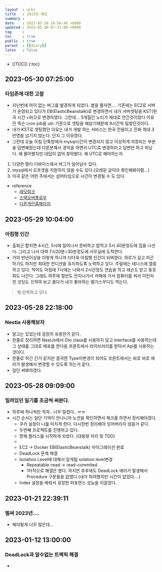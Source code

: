 ```yaml
---
layout  : wiki
title   : 2023년 메모 
summary : 
date    : 2022-03-20 14:56:40 +0900
updated : 2023-05-30 07:37:00 +0900
tag     : 
toc     : true
public  : true
parent  : [[diary]]
latex   : false
---
```

* [[TOC]]
{:toc}

## 2023-05-30 07:25:00
### 타임존에 대한 고찰
- 지난번에 어이 없는 버그를 발경하게 되었다. 썰을 풀자면.... 기존에는 EC2로 서버가 운영되고 있다가 EB(ElasticBeanstalk)로 변경하면서 내가 서버셋팅을 KST(한국 시간 +9)으로 변경하였다. 그런데... 3개월간 노티가 제대로 안간것이었다 이유인 즉슨 cron job을 utc 기준으로 셋팅을 해놨기때문에 9시간씩 밀렸던것이다. 
- 내가 KST로 셋팅했던 이유는 내가 개발 하는 서비스는 한국 전용이고 진짜 최대 3만명을 넘기지 않는다. 단지 그 이유였다.
- 그런데 오늘 아침 단톡방에서 mysql시간이 변경되지 않고 이상하게 저장되는 부분을 답변해줬는데 다른분꼐서 경악을 하면서 UTC로 변경하라고 답변만 하고 떠났다. 왜 물어봤지만 대답이 없어 찾아봤다. 왜 UTC로 해야하는지

1. 다양한 멀티 디바이스에서 버그가 일어날수 있다.
2. mysql에서 오프셋을 지원하지 않을 수도 있다.(오래된 글이라 확인해봐야함...)
3. 미국 같은 어떤 주에서는 섬머타임으로 시간이 변경될 수 도 있다.

- reference
    - [레딧링크](https://www.reddit.com/r/Wordpress/comments/w2yazw/check_if_there_is_a_typo_what_should_i_do_couldnt/)
    - [스택오버플로우](https://stackoverflow.com/a/25647094)
    - [다른개인홈페이지](http://yellerapp.com/posts/2015-01-12-the-worst-server-setup-you-can-make.html)
## 2023-05-29 10:04:00
### 아침형 인간
- 출퇴근 합치면 4시간, 5시에 일어나서 준비하고 밥먹고 5시 40분정도에 집을 나선다. 그리고 나서 대략 7시20분~30분정도에 사무실에 도착한다.
- 거의 반년이상을 이렇게 하니까 더더욱 아침형 인간이 되벼렸다. 하루가 길고 피곤하기도 하지만 최대한 컨디션을 유지하도록 노력하고 있다. 주말에는 테니스에 열중하고 있다. 적어도 아침에 7시에는 나와서 2시간정도 연습을 하고 레슨도 받고 동호회도 나간다. 그래도 하루에 절반도 안지나가서 카페에 가서 컴퓨터를 켜서 이런저런 코딩도 끄적여 보고 졸다가 내가 좋아하는 딸기스무디도 먹는다. 
> 뭐 만족하고 있다.

## 2023-05-28 22:18:00
### Nestia 사용해보자
- 알고는 있었는데 굉장히 유용한거 같다. 
- 한줄로 정리하면 NestJs에서 Dto class를 사용하지 않고 interface를 사용하는데 그 상태를 그대로 배포를 한다음 프론트에서 라이브러리를 받아서 Api를 사용하는 것이다.
- 한줄로 하긴 긴거 같지만 결국엔 Type이변경이 되어도 프론트에서는 바로 바로 에러가 발생해서 변경할 수 있도록 하는거 같다.
- 일단 써봐야겠다.

## 2023-05-28 09:09:00 
### 밀려있던 일기를 조금씩 써본다.
- 하루에 하나씩만 적자.. 너무 밀렸다.. ㅠㅠ
- 시간 순서는 일단 기억이 안나니까 노션을 확인하면서 체크를 하면서 정리해야겠다.
  - 쿠키 설정이 나를 미치게 한다. 다시한번 정리해야 잊어버리지 않을거 같다.
  - 두번째 프로젝트를 진행하고 있다.
  - 항해 플러스를 시작하게 되었다. (대용량 처리 및 TDD)
  - 
  - EC2 -> Docker EB(ElasticBeanstalk) 마이그레이션 완료
  - DeadLock 문제 해결
  - Isolation Level에 대해서 알게됨 solation level변경
    - Repeatable-read → read-commited
    - 1차적으로 해결은 했다. 하지만 추후에도 DeadLock 에러가 발생해서 Procedure 구문들을 없앴다.(내가 하려했지만 시간이 없었다....)
  - Index 설정을 배워서 굉장한 퍼포먼스 성능을 이끌었다.



## 2023-01-21 22:39:11
### 벌써 2023년.... 
- 해야될게 너무 많은데...


## 2023-01-12 13:00:00
### DeadLock과 알수없는 트랙픽 해결
- 


